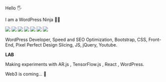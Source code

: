 Hello 🖐

I am a WordPress Ninja 🐱‍👤 

![](https://img.shields.io/badge/WordPress-4854F7.svg)
![](https://img.shields.io/badge/Bootstrap-60C4FA.svg)
![](https://img.shields.io/badge/CSS-ABFA71.svg)
![](https://img.shields.io/badge/JS-e35656.svg)
![](https://img.shields.io/badge/jQuery-B537D4.svg)
![](https://img.shields.io/badge/SEO-5298EB.svg)
![](https://img.shields.io/badge/Design_Slicing-EB41D9.svg)



WordPress Developer, Speed and SEO Optimization, Bootstrap, CSS, Front-End, Pixel Perfect Design Slicing, JS, jQuery, Youtube.


**LAB**

Making experiments with AR.js , TensorFlow.js , React , WordPress.

Web3 is coming... 🤩
  
 
 
 
